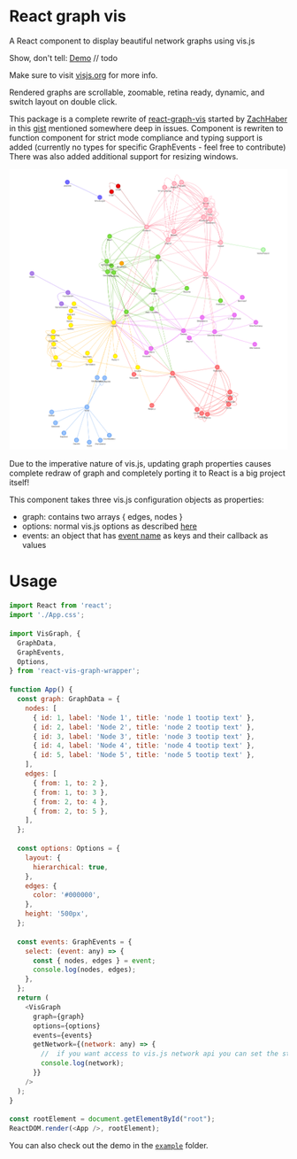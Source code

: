 # React graph vis

A React component to display beautiful network graphs using vis.js

Show, don't tell: [Demo](http://crubier.github.io/react-graph-vis/) // todo

Make sure to visit [visjs.org](http://visjs.org) for more info.

Rendered graphs are scrollable, zoomable, retina ready, dynamic, and switch layout on double click.

This package is a complete rewrite of [react-graph-vis](https://github.com/crubier/react-graph-vis) started by 
[ZachHaber](https://github.com/ZachHaber) in this [gist](https://gist.github.com/ZachHaber/feb0432fe395a303a4f10671877e5e70) mentioned somewhere deep in issues. 
Component is rewriten to function component for strict mode compliance and typing support is added (currently no types for specific GraphEvents - feel free to contribute)
There was also added additional support for resizing windows.

![A graph rendered by vis js](example.png)

Due to the imperative nature of vis.js, updating graph properties causes complete redraw of graph and completely porting it to React is a big project itself!

This component takes three vis.js configuration objects as properties:  

- graph: contains two arrays { edges, nodes }
- options: normal vis.js options as described [here](http://visjs.org/docs/network/#options)
- events: an object that has [event name](http://visjs.org/docs/network/#Events) as keys and their callback as values

# Usage

```javascript
import React from 'react';
import './App.css';

import VisGraph, {
  GraphData,
  GraphEvents,
  Options,
} from 'react-vis-graph-wrapper';

function App() {
  const graph: GraphData = {
    nodes: [
      { id: 1, label: 'Node 1', title: 'node 1 tootip text' },
      { id: 2, label: 'Node 2', title: 'node 2 tootip text' },
      { id: 3, label: 'Node 3', title: 'node 3 tootip text' },
      { id: 4, label: 'Node 4', title: 'node 4 tootip text' },
      { id: 5, label: 'Node 5', title: 'node 5 tootip text' },
    ],
    edges: [
      { from: 1, to: 2 },
      { from: 1, to: 3 },
      { from: 2, to: 4 },
      { from: 2, to: 5 },
    ],
  };

  const options: Options = {
    layout: {
      hierarchical: true,
    },
    edges: {
      color: '#000000',
    },
    height: '500px',
  };

  const events: GraphEvents = {
    select: (event: any) => {
      const { nodes, edges } = event;
      console.log(nodes, edges);
    },
  };
  return (
    <VisGraph
      graph={graph}
      options={options}
      events={events}
      getNetwork={(network: any) => {
        //  if you want access to vis.js network api you can set the state in a parent component using this property
        console.log(network);
      }}
    />
  );
}

const rootElement = document.getElementById("root");
ReactDOM.render(<App />, rootElement);

```











You can also check out the demo in the [`example`](https://github.com/crubier/react-graph-vis/tree/master/example) folder.